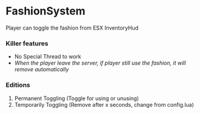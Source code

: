 # FashionSystem

Player can toggle the fashion from ESX InventoryHud

### Killer features
- No Special Thread to work
- *When the player leave the server, if player still use the fashion, it will remove automatically*

### Editions
1. Permanent Toggling
(Toggle for using or unusing)
2. Temporarily Toggling 
(Remove after x seconds, change from config.lua)
